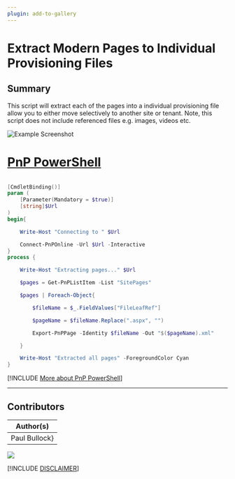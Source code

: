 ```yaml
---
plugin: add-to-gallery
---
```


# Extract Modern Pages to Individual Provisioning Files

## Summary

This script will extract each of the pages into a individual provisioning file allow you to either move selectively to another site or tenant. 
Note, this script does not include referenced files e.g. images, videos etc.

![Example Screenshot](assets/example.png)

# [PnP PowerShell](#tab/pnpps)

```powershell

[CmdletBinding()]
param (
    [Parameter(Mandatory = $true)]
    [string]$Url
)
begin{

    Write-Host "Connecting to " $Url

    Connect-PnPOnline -Url $Url -Interactive
}
process {

    Write-Host "Extracting pages..." $Url

    $pages = Get-PnPListItem -List "SitePages"

    $pages | Foreach-Object{

        $fileName = $_.FieldValues["FileLeafRef"]

        $pageName = $fileName.Replace(".aspx", "")

        Export-PnPPage -Identity $fileName -Out "$($pageName).xml"

    }

    Write-Host "Extracted all pages" -ForegroundColor Cyan
}

```
[!INCLUDE [More about PnP PowerShell](../../docfx/includes/MORE-PNPPS.md)]

***

## Contributors

| Author(s) |
|-----------|
| Paul Bullock} |



<img src="https://m365-visitor-stats.azurewebsites.net/script-samples/scripts/spo-extract-modern-pages?labelText=Visitors" class="img-visitor" aria-hidden="true" />


[!INCLUDE [DISCLAIMER](../../docfx/includes/DISCLAIMER.md)]
